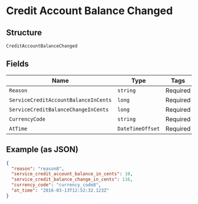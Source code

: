 
# Credit Account Balance Changed

## Structure

`CreditAccountBalanceChanged`

## Fields

| Name | Type | Tags | Description |
|  --- | --- | --- | --- |
| `Reason` | `string` | Required | - |
| `ServiceCreditAccountBalanceInCents` | `long` | Required | - |
| `ServiceCreditBalanceChangeInCents` | `long` | Required | - |
| `CurrencyCode` | `string` | Required | - |
| `AtTime` | `DateTimeOffset` | Required | - |

## Example (as JSON)

```json
{
  "reason": "reason8",
  "service_credit_account_balance_in_cents": 10,
  "service_credit_balance_change_in_cents": 116,
  "currency_code": "currency_code8",
  "at_time": "2016-03-13T12:52:32.123Z"
}
```

